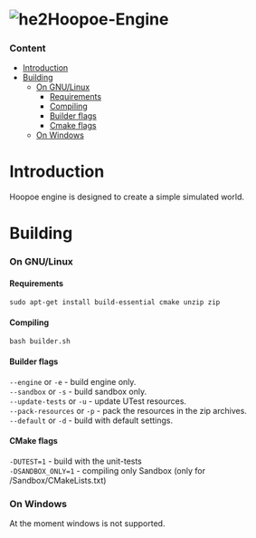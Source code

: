 # ![he2](https://user-images.githubusercontent.com/34447743/121752164-da28ff80-cb0f-11eb-9172-3b678d40b3a5.png)Hoopoe-Engine
##### <h3>Content</h3>
 - [Introduction](#introduction)<br/>
 - [Building](#building)
      - [On GNU/Linux](#building-linux)
           - [Requirements](#building-linux-requirements)
           - [Compiling](#building-linux-compiling)
           - [Builder flags](#building-linux-builder-flags)
           - [Cmake flags](#building-cmake-flags)
      - [On Windows](#building-windows)

<a name="introduction"><h1>Introduction</h1></a>
Hoopoe engine is designed to create a simple simulated world.

<a name="building"><h1>Building</h1></a>
<a name="building-linux"><h3>On GNU/Linux</h3></a>
<a name="building-linux-requirements"><h4>Requirements</h4></a>

```no-highlight
sudo apt-get install build-essential cmake unzip zip
```
<a name="building-linux-compiling"><h4>Compiling</h4></a>

```no-highlight
bash builder.sh
```
<a name="building-linux-builder-flags"><h4>Builder flags</h4></a>
<code>--engine</code> or <code>-e</code> - build engine only.<br/>
<code>--sandbox</code> or <code>-s</code> - build sandbox only.<br/>
<code>--update-tests</code> or <code>-u</code> - update UTest resources.<br/>
<code>--pack-resources</code> or <code>-p</code> - pack the resources in the zip archives.<br/>
<code>--default</code> or <code>-d</code> - build with default settings.<br/>

<a name="building-cmake-flags"><h4>CMake flags</h4></a>
<code>-DUTEST=1</code> - build with the unit-tests<br/>
<code>-DSANDBOX_ONLY=1</code> - compiling only Sandbox (only for /Sandbox/CMakeLists.txt)<br/>

<a name="building-windows"><h3>On Windows</h3></a>
At the moment windows is not supported.

